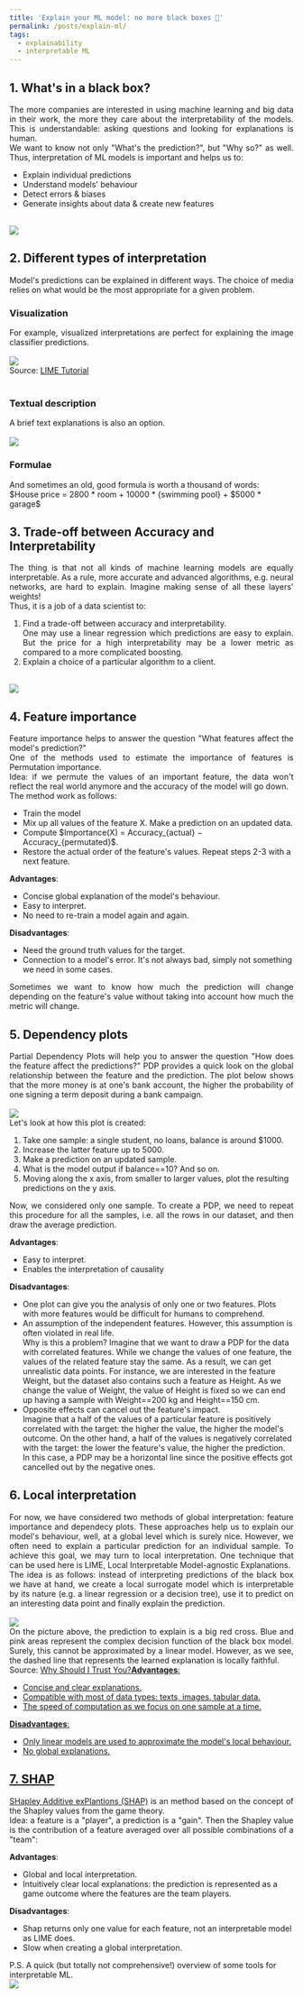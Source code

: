```yaml
---
title: 'Explain your ML model: no more black boxes 🎁'
permalink: /posts/explain-ml/
tags:
  - explainability
  - interpretable ML
---
```

<h2>1. What's in a black box?</h2>
<div style="text-align: justify;">The more companies are interested in using machine learning and big data in their work, the more they care about the interpretability of the models. This is understandable: asking questions and looking for explanations is human.</div>
<div style="text-align: justify;">We want to know not only "What's the prediction?", but "Why so?" as well. Thus, interpretation of ML models is important and helps us to:</div>

<ul>
    <li>Explain individual predictions</li>
    <li>Understand models' behaviour</li>
    <li>Detect errors & biases</li>
    <li>Generate insights about data & create new features</li>
</ul>
<br>
<img src="/images/ml-workflow.png">
<br>
<h2>2. Different types of interpretation</h2>
<div style="text-align: justify;">Model's predictions can be explained in different ways. The choice of media relies on what would be the most appropriate for a given problem.</div>
<h3>Visualization</h3>
<div style="text-align: justify;">For example, visualized interpretations are perfect for explaining the image classifier predictions.</div>
<br>
<img src="/images/dog-viz.png">
<div style="text-align: justify;">Source: <a href="https://marcotcr.github.io/lime/tutorials/Tutorial%20-%20images.html"> LIME Tutorial </a></div>
<br>

<h3>Textual description</h3>
<div style="text-align: justify;">A brief text explanations is also an option.</div>
<br>
<img src="/images/text-desc.png">
<br>

<h3>Formulae</h3>
<div style="text-align: justify;">And sometimes an old, good formula is worth a thousand of words:</div>
$House price = 2800 * room + 10000 * {swimming pool} + $5000 * garage$
<br>


<h2>3. Trade-off between Accuracy and Interpretability</h2>
<div style="text-align: justify;">The thing is that not all kinds of machine learning models are equally interpretable. As a rule, more accurate and advanced algorithms, e.g. neural networks, are hard to explain. Imagine making sense of all these layers' weights!</div>

<div style="text-align: justify;">Thus, it is a job of a data scientist to:</div>
<ol>
  <li>Find a trade-off between accuracy and interpretability.</li>

  <div style="text-align: justify;">One may use a linear regression which predictions are easy to explain. But the price for a high interpretability may be a lower metric as compared to a more complicated boosting.</div>
  <li>Explain a choice of a particular algorithm to a client.</li>

</ol>

<br>
<img src="/images/tradeoff.png">
<br>

<h2>4. Feature importance</h2>
<div style="text-align: justify;">Feature importance helps to answer the question "What features affect the model's prediction?"</div>
<div style="text-align: justify;">One of the methods used to estimate the importance of features is Permutation importance.</div>
<div style="text-align: justify;">Idea: if we permute the values of an important feature, the data won't reflect the real world anymore and the accuracy of the model will go down.</div>
<div style="text-align: justify;">The method work as follows:</div>

<ul>
    <li>Train the model</li>
    <li>Mix up all values of the feature X. Make a prediction on an updated data.</li>
    <li>Compute  $Importance(X) = Accuracy_{actual} − Accuracy_{permutated}$.</li>
    <li>Restore the actual order of the feature's values. Repeat steps 2-3 with a next feature.</li>
</ul>

<b>Advantages</b>:

<ul>
    <li>Concise global explanation of the model's behaviour.</li>
    <li>Easy to interpret.</li>
    <li>No need to re-train a model again and again.</li>
</ul>

<b>Disadvantages</b>:
<ul>
  <li>Need the ground truth values for the target.</li>
  <li>Connection to a model's error. It's not always bad, simply not something we need in some cases.</li>
</ul>

<div style="text-align: justify;">Sometimes we want to know how much the prediction will change depending on the feature's value without taking into account how much the metric will change.</div>

<h2>5. Dependency plots</h2>
<div style="text-align: justify;">Partial Dependency Plots will help you to answer the question "How does the feature affect the predictions?" PDP provides a quick look on the global relationship between the feature and the prediction. The plot below shows that the more money is at one's bank account, the higher the probability of one signing a term deposit during a bank campaign.</div>
<br>
<img src="/images/pdp.png">
<br>

<div style="text-align: justify;">Let's look at how this plot is created:</div>
<ol>
  <li>Take one sample: a single student, no loans, balance is around $1000.</li>
  <li>Increase the latter feature up to 5000.</li>
  <li>Make a prediction on an updated sample.</li>
  <li>What is the model output if balance==10? And so on.</li>
  <li>Moving along the x axis, from smaller to larger values, plot the resulting predictions on the y axis.</li>
</ol>


<div style="text-align: justify;">Now, we considered only one sample. To create a PDP, we need to repeat this procedure for all the samples, i.e. all the rows in our dataset, and then draw the average prediction.</div>

<b>Advantages</b>:

<ul>
    <li>Easy to interpret.</li>
    <li>Enables the interpretation of causality</li>
</ul>

<b>Disadvantages</b>:
<ul>
  <li>One plot can give you the analysis of only one or two features. Plots with more features would be difficult for humans to comprehend.</li>
  <li>An assumption of the independent features. However, this assumption is often violated in real life.</li>
  Why is this a problem? Imagine that we want to draw a PDP for the data with correlated features. While we change the values of one feature, the values of the related feature stay the same. As a result, we can get unrealistic data points. For instance, we are interested in the feature Weight, but the dataset also contains such a feature as Height. As we change the value of Weight, the value of Height is fixed so we can end up having a sample with Weight==200 kg and Height==150 cm.
  <li>Opposite effects can cancel out the feature's impact.</li>
  Imagine that a half of the values of a particular feature is positively correlated with the target: the higher the value, the higher the model's outcome. On the other hand, a half of the values is negatively correlated with the target: the lower the feature's value, the higher the prediction. In this case, a PDP may be a horizontal line since the positive effects got cancelled out by the negative ones.
</ul>

<h2>6. Local interpretation</h2>
<div style="text-align: justify;">For now, we have considered two methods of global interpretation: feature importance and dependecy plots. These approaches help us to explain our model's behaviour, well, at a global level which is surely nice. However, we often need to explain a particular prediction for an individual sample. To achieve this goal, we may turn to local interpretation. One technique that can be used here is LIME, Local Interpretable Model-agnostic Explanations.</div>

<div style="text-align: justify;">The idea is as follows: instead of interpreting predictions of the black box we have at hand, we create a local surrogate model which is interpretable by its nature (e.g. a linear regression or a decision tree), use it to predict on an interesting data point and finally explain the prediction.</div>

<br>
<img src="/images/lime.png">
<br>

<div style="text-align: justify;">On the picture above, the prediction to explain is a big red cross. Blue and pink areas represent the complex decision function of the black box model. Surely, this cannot be approximated by a linear model. However, as we see, the dashed line that represents the learned explanation is locally faithful.</div>
Source: <a href="https://arxiv.org/pdf/1602.04938.pdf">Why Should I Trust You?</d

<b>Advantages</b>:

<ul>
    <li>Concise and clear explanations.</li>
    <li>Compatible with most of data types: texts, images, tabular data.</li>
    <li>The speed of computation as we focus on one sample at a time.</li>
</ul>

<b>Disadvantages</b>:
<ul>
  <li>Only linear models are used to approximate the model's local behaviour.</li>
  <li>No global explanations.</li>
</ul>


<h2>7. SHAP</h2>
<div style="text-align: justify;"><a href="https://github.com/slundberg/shap">SHapley Additive exPlantions (SHAP)</a> is an method based on the concept of the Shapley values from the game theory.</div>

<div style="text-align: justify;">Idea: a feature is a "player", a prediction is a "gain". Then the Shapley value is the contribution of a feature averaged over all possible combinations of a "team":</div>

<script src='https://cdnjs.cloudflare.com/ajax/libs/mathjax/2.7.4/MathJax.js?config=default'>

$$\phi_i(v) = \sum_{ S \subseteq N \setminus \lbrace i \rbrace } {{|S| ! ( N - |S| - 1 )!} \over {N!}} ( v( S \cup \lbrace i \rbrace) - v( S ))$$


$N$ - all players.

$S$ - the "team" of $N$ players.

$v(S)$ - the gain of $S$.

$v( S \cup \lbrace i \rbrace) - v(S)$ - the "player's" contribution when joining $S$.
</script>

<b>Advantages</b>:

<ul>
    <li>Global and local interpretation.</li>
    <li>Intuitively clear local explanations: the prediction is represented as a game outcome where the features are the team players.</li>
</ul>

<b>Disadvantages</b>:
<ul>
  <li>Shap returns only one value for each feature, not an interpretable model as LIME does.</li>
  <li>Slow when creating a global interpretation.</li>
</ul>

P.S. A quick (but totally not comprehensive!) overview of some tools for interpretable ML.
<br>
<img src="/images/interpret_overview.png">
<br>
